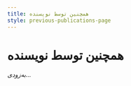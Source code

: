 ```yaml
---
title: همچنین توسط نویسنده
style: previous-publications-page
---
```


# همچنین توسط نویسنده

*به‌زودی...*



